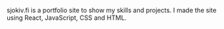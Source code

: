 sjokiv.fi is a portfolio site to show my skills and projects. I made the site using React, JavaScript, CSS and HTML.
